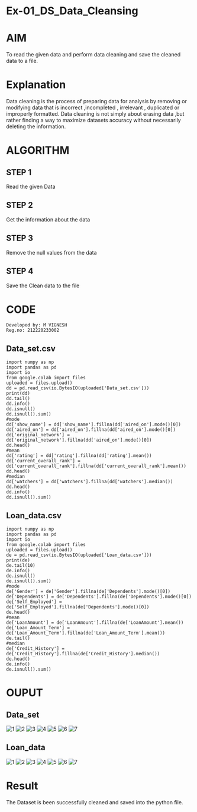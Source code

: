 # Ex-01_DS_Data_Cleansing
# AIM
To read the given data and perform data cleaning and save the cleaned data to a file.

# Explanation
Data cleaning is the process of preparing data for analysis by removing or modifying data that is incorrect ,incompleted , irrelevant , duplicated or improperly formatted. Data cleaning is not simply about erasing data ,but rather finding a way to maximize datasets accuracy without necessarily deleting the information.

# ALGORITHM
## STEP 1
Read the given Data

## STEP 2
Get the information about the data

## STEP 3
Remove the null values from the data

## STEP 4
Save the Clean data to the file

# CODE
~~~
Developed by: M VIGNESH
Reg.no: 212220233002
~~~

## Data_set.csv
~~~
import numpy as np
import pandas as pd
import io
from google.colab import files
uploaded = files.upload()
dd = pd.read_csv(io.BytesIO(uploaded['Data_set.csv']))
print(dd)
dd.tail()
dd.info()
dd.isnull()
dd.isnull().sum()
#mode
dd['show_name'] = dd['show_name'].fillna(dd['aired_on'].mode()[0])
dd['aired_on'] = dd['aired_on'].fillna(dd['aired_on'].mode()[0])
dd['original_network'] = dd['original_network'].fillna(dd['aired_on'].mode()[0])
dd.head()
#mean
dd['rating'] = dd['rating'].fillna(dd['rating'].mean())
dd['current_overall_rank'] = dd['current_overall_rank'].fillna(dd['current_overall_rank'].mean())
dd.head()
#median
dd['watchers'] = dd['watchers'].fillna(dd['watchers'].median())
dd.head()
dd.info()
dd.isnull().sum()
~~~

## Loan_data.csv
~~~
import numpy as np
import pandas as pd
import io
from google.colab import files
uploaded = files.upload()
de = pd.read_csv(io.BytesIO(uploaded['Loan_data.csv']))
print(de)
de.tail(10)
de.info()
de.isnull()
de.isnull().sum()
#mode
de['Gender'] = de['Gender'].fillna(de['Dependents'].mode()[0])
de['Dependents'] = de['Dependents'].fillna(de['Dependents'].mode()[0])
de['Self_Employed'] = de['Self_Employed'].fillna(de['Dependents'].mode()[0])
de.head()
#mean
de['LoanAmount'] = de['LoanAmount'].fillna(de['LoanAmount'].mean())
de['Loan_Amount_Term'] = de['Loan_Amount_Term'].fillna(de['Loan_Amount_Term'].mean())
de.tail()
#median
de['Credit_History'] = de['Credit_History'].fillna(de['Credit_History'].median())
de.head()
de.info()
de.isnull().sum()
~~~

# OUPUT
## Data_set
![1](https://user-images.githubusercontent.com/53014593/188911025-7ff03656-af23-423a-a144-64b6a3dcab95.png)
![2](https://user-images.githubusercontent.com/53014593/188911117-9e2e50a7-13c4-437d-a44e-afb42ba9aed3.png)
![3](https://user-images.githubusercontent.com/53014593/188911205-0928f901-700f-4f35-b76b-a213c9ded387.png)
![4](https://user-images.githubusercontent.com/53014593/188911309-93110a20-1069-4208-b931-1d96eaeed24b.png)
![5](https://user-images.githubusercontent.com/53014593/188911358-137b4577-b341-4759-ab71-4c1954bbeee3.png)
![6](https://user-images.githubusercontent.com/53014593/188911382-4fce6ee5-7be6-4318-988a-2a20c0d720bb.png)
![7](https://user-images.githubusercontent.com/53014593/188911413-2c531e95-e135-4d99-bf14-ad991f9cf5ac.png)
## Loan_data
![1](https://user-images.githubusercontent.com/53014593/188911528-e051c57f-93a7-454f-9ca8-6c7d6a9274a6.png)
![2](https://user-images.githubusercontent.com/53014593/188911635-32310c5b-8846-4b63-8ae0-4ee28558b7ac.png)
![3](https://user-images.githubusercontent.com/53014593/188911687-8007a153-8d45-4f65-9d43-1ddf43f60c5f.png)
![4](https://user-images.githubusercontent.com/53014593/188911721-72e33f9b-2d5c-48ba-838f-7918e8f68044.png)
![5](https://user-images.githubusercontent.com/53014593/188911756-605d2211-f238-4003-8461-b42460b7ec74.png)
![6](https://user-images.githubusercontent.com/53014593/188911784-08bc04ee-5f7b-4868-9b69-c65675a7b8cc.png)
![7](https://user-images.githubusercontent.com/53014593/188911809-3093186a-17c2-471e-9c97-1a21a2d73276.png)

# Result
The Dataset is been successfully cleaned and saved into the python file.


